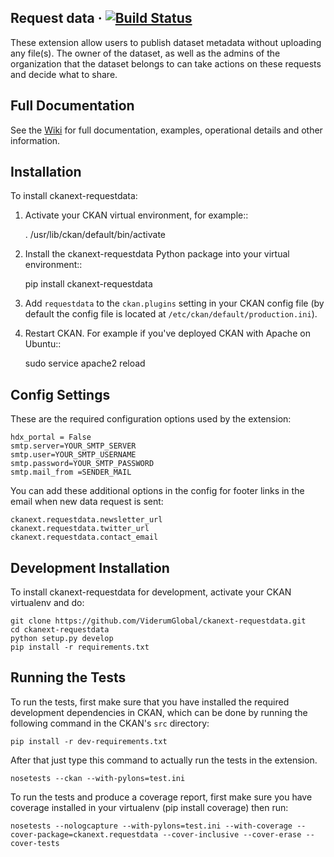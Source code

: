 ## Request data &middot; [![Build Status](https://travis-ci.org/ViderumGlobal/ckanext-requestdata.svg?branch=master)](https://travis-ci.org/ViderumGlobal/ckanext-requestdata)

These extension allow users to publish  dataset metadata without
uploading any file(s). The owner
of the dataset, as well as the admins of the organization that the dataset
belongs to can take actions on these requests and decide what to share.

## Full Documentation
See the [Wiki]() for full documentation, examples, operational details and other information.

## Installation

To install ckanext-requestdata:

1. Activate your CKAN virtual environment, for example::

     . /usr/lib/ckan/default/bin/activate

2. Install the ckanext-requestdata Python package into your virtual environment::

     pip install ckanext-requestdata

3. Add ``requestdata`` to the ``ckan.plugins`` setting in your CKAN
   config file (by default the config file is located at
   ``/etc/ckan/default/production.ini``).

4. Restart CKAN. For example if you've deployed CKAN with Apache on Ubuntu::

     sudo service apache2 reload


## Config Settings

These are the required configuration options used by the extension:
```
hdx_portal = False
smtp.server=YOUR_SMTP_SERVER
smtp.user=YOUR_SMTP_USERNAME
smtp.password=YOUR_SMTP_PASSWORD
smtp.mail_from =SENDER_MAIL
```

You can add these additional options in the config for footer links in the email
when new data request is sent:
```
ckanext.requestdata.newsletter_url
ckanext.requestdata.twitter_url
ckanext.requestdata.contact_email
```

## Development Installation

To install ckanext-requestdata for development, activate your CKAN virtualenv
and do:

```
git clone https://github.com/ViderumGlobal/ckanext-requestdata.git
cd ckanext-requestdata
python setup.py develop
pip install -r requirements.txt
```

## Running the Tests

To run the tests, first make sure that you have installed the required
development dependencies in CKAN, which can be done by running the following
command in the CKAN's `src` directory:

```
pip install -r dev-requirements.txt
```

After that just type this command to actually run the tests in the extension.

```
nosetests --ckan --with-pylons=test.ini
```
To run the tests and produce a coverage report, first make sure you have coverage installed in your virtualenv (pip install coverage) then run:

```
nosetests --nologcapture --with-pylons=test.ini --with-coverage --cover-package=ckanext.requestdata --cover-inclusive --cover-erase --cover-tests
```
